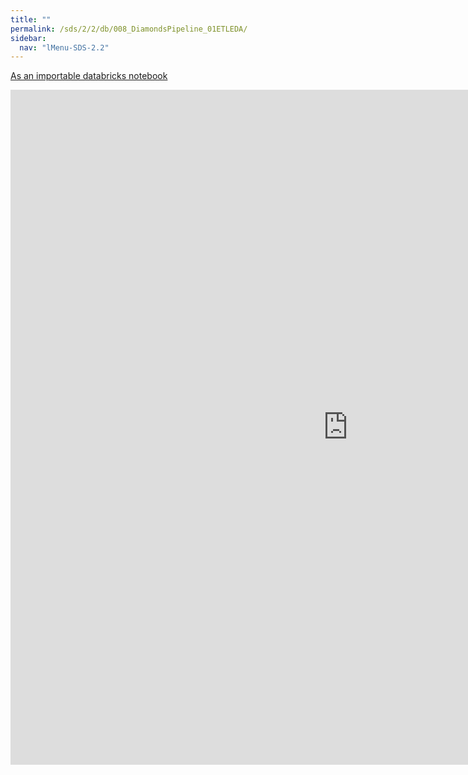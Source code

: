 ```yaml
---
title: ""
permalink: /sds/2/2/db/008_DiamondsPipeline_01ETLEDA/
sidebar:
  nav: "lMenu-SDS-2.2"
---
```


[As an importable databricks notebook](https://lamastex.github.io/scalable-data-science/sds/2/2/db/008_DiamondsPipeline_01ETLEDA.html)

<iframe src="https://lamastex.github.io/scalable-data-science/sds/2/2/db/008_DiamondsPipeline_01ETLEDA" width="1080" height="1080" frameborder="0"></iframe>
